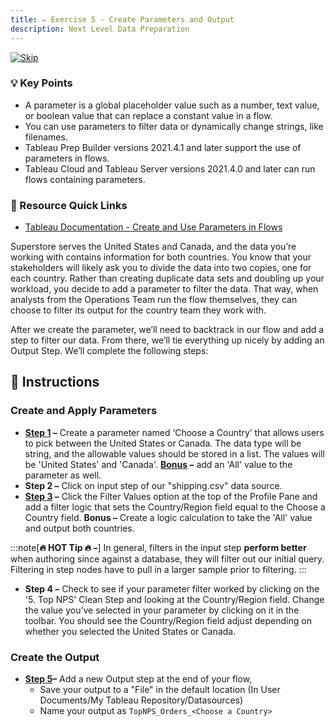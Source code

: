 ```yaml
---
title: ✏️ Exercise 5 - Create Parameters and Output
description: Next Level Data Preparation
---
```

[![Skip](/images/skip.png)](#-instructions)
### 💡 Key Points

* A parameter is a global placeholder value such as a number, text value, or boolean value that can replace a constant value in a flow.
* You can use parameters to filter data or dynamically change strings, like filenames.
* Tableau Prep Builder versions 2021.4.1 and later support the use of parameters in flows.
* Tableau Cloud and Tableau Server versions 2021.4.0 and later can run flows containing parameters.

### 📙 Resource Quick Links

* [Tableau Documentation - Create and Use Parameters in Flows](https://help.tableau.com/current/prep/en-us/prep_parameters.htm)

Superstore serves the United States and Canada, and the data you’re working with contains information for both countries. You know that your stakeholders will likely ask you to divide the data into two copies, one for each country. Rather than creating duplicate data sets and doubling up your workload, you decide to add a parameter to filter the data. That way, when analysts from the Operations Team run the flow themselves, they can choose to filter its output for the country team they work with.

After we create the parameter, we’ll need to backtrack in our flow and add a step to filter our data. From there, we’ll tie everything up nicely by adding an Output Step. We’ll complete the following steps:


## 📝 Instructions

### Create and Apply Parameters

* **<a href="/../../reference/e5s1sol" target="_blank">Step 1</a> –** Create a parameter named ‘Choose a Country’ that allows users to pick between the United States or Canada. The data type will be string, and the allowable values should be stored in a list. The values will be 'United States' and 'Canada'. **<a href="/../../reference/e5s1sol#adding-all" target="_blank">Bonus</a>  –** add an 'All' value to the parameter as well.
* **Step 2 –** Click on input step of our "shipping.csv" data source.
* **<a href="/../../reference/e5s2sol" target="_blank">Step 3</a> –** Click the Filter Values option at the top of the Profile Pane and add a filter logic that sets the Country/Region field equal to the Choose a Country field. **Bonus –** Create a logic calculation to take the 'All' value and output both countries.

:::note[**🔥 HOT Tip 🔥 –**]
In general, filters in the input step **perform better** when authoring since against a database, they will filter out our initial query. Filtering in step nodes have to pull in a larger sample prior to filtering.
:::

* **Step 4 –** Check to see if your parameter filter worked by clicking on the '5. Top NPS' Clean Step and looking at the Country/Region field. Change the value you’ve selected in your parameter by clicking on it in the toolbar. You should see the Country/Region field adjust depending on whether you selected the United States or Canada.

### Create the Output

* **<a href="/../../reference/e5s3sol" target="_blank">Step 5</a>–** Add a new Output step at the end of your flow, 
  * Save your output to a "File" in the default location (In User Documents/My Tableau Repository/Datasources)
  * Name your output as `TopNPS_Orders_<Choose a Country>`